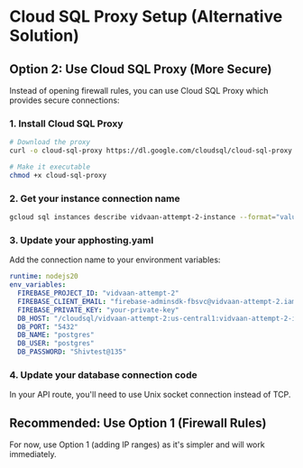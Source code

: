 # Cloud SQL Proxy Setup (Alternative Solution)

## Option 2: Use Cloud SQL Proxy (More Secure)

Instead of opening firewall rules, you can use Cloud SQL Proxy which provides secure connections:

### 1. Install Cloud SQL Proxy
```bash
# Download the proxy
curl -o cloud-sql-proxy https://dl.google.com/cloudsql/cloud-sql-proxy.linux.amd64

# Make it executable
chmod +x cloud-sql-proxy
```

### 2. Get your instance connection name
```bash
gcloud sql instances describe vidvaan-attempt-2-instance --format="value(connectionName)"
```

### 3. Update your apphosting.yaml
Add the connection name to your environment variables:
```yaml
runtime: nodejs20
env_variables:
  FIREBASE_PROJECT_ID: "vidvaan-attempt-2"
  FIREBASE_CLIENT_EMAIL: "firebase-adminsdk-fbsvc@vidvaan-attempt-2.iam.gserviceaccount.com"
  FIREBASE_PRIVATE_KEY: "your-private-key"
  DB_HOST: "/cloudsql/vidvaan-attempt-2:us-central1:vidvaan-attempt-2-instance"
  DB_PORT: "5432"
  DB_NAME: "postgres"
  DB_USER: "postgres"
  DB_PASSWORD: "Shivtest@135"
```

### 4. Update your database connection code
In your API route, you'll need to use Unix socket connection instead of TCP.

## Recommended: Use Option 1 (Firewall Rules)
For now, use Option 1 (adding IP ranges) as it's simpler and will work immediately. 